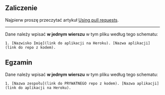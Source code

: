 ## Zaliczenie

Najpierw proszę przeczytać artykuł
[Using pull requests](https://help.github.com/articles/using-pull-requests/).

----

Dane należy wpisać **w jednym wierszu** w tym pliku według tego schematu:

```console
1. [Nazwisko Imię](link do aplikacji na Heroku). [Nazwa aplikacji](link do repo z kodem).
```


## Egzamin

Dane należy wpisać **w jednym wierszu** w tym pliku według tego schematu:

```console
1. [Nazwa zespołu](link do PRYWATNEGO repo z kodem). [Nazwa aplikacji](link do aplikacji na Heroku).
```
